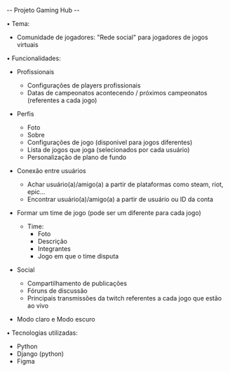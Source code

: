 -- Projeto Gaming Hub -- 

• Tema:

- Comunidade de jogadores: "Rede social" para jogadores de jogos virtuais

• Funcionalidades:

- Profissionais
    - Configurações de players profissionais
    - Datas de campeonatos acontecendo / próximos campeonatos (referentes a cada jogo)

- Perfis 
    - Foto
    - Sobre
    - Configurações de jogo (disponivel para jogos diferentes)
    - Lista de jogos que joga (selecionados por cada usuário)
    - Personalização de plano de fundo

- Conexão entre usuários
    - Achar usuário(a)/amigo(a) a partir de plataformas como steam, riot, epic...
    - Encontrar usuário(a)/amigo(a) a partir de usuário ou ID da conta

- Formar um time de jogo (pode ser um diferente para cada jogo)
    - Time:
        - Foto
        - Descrição
        - Integrantes
        - Jogo em que o time disputa

- Social
    - Compartilhamento de publicações
    - Fóruns de discussão
    - Principais transmissões da twitch referentes a cada jogo que estão ao vivo

- Modo claro e Modo escuro

• Tecnologias utilizadas:

- Python
- Django (python)
- Figma

